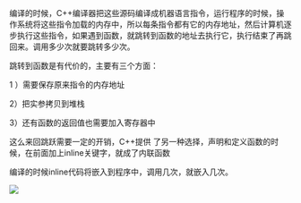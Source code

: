 编译的时候，C++编译器把这些源码编译成机器语言指令，运行程序的时候，操作系统将这些指令加载的内存中，所以每条指令都有它的内存地址，然后计算机逐步执行这些指令，如果遇到函数，就跳转到函数的地址去执行它，执行结束了再跳回来。调用多少次就要跳转多少次。

跳转到函数是有代价的，主要有三个方面：

1 ）需要保存原来指令的内存地址

2）把实参拷贝到堆栈

3）还有函数的返回值也需要加入寄存器中

这么来回跳跃需要一定的开销，C++提供 了另一种选择，声明和定义函数的时候，在前面加上inline关键字，就成了内联函数

编译的时候inline代码将嵌入到程序中，调用几次，就嵌入几次。

![](https://gitee.com/hxc8/images3/raw/master/img/202407172224984.jpg)